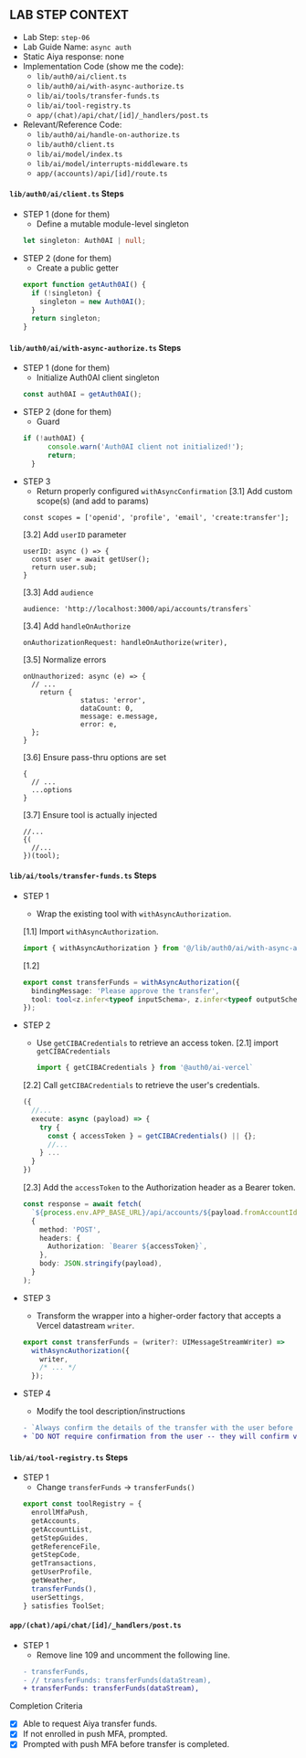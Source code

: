 ## LAB STEP CONTEXT
- Lab Step: `step-06`
- Lab Guide Name: `async auth`
- Static Aiya response: none
- Implementation Code (show me the code):
  - `lib/auth0/ai/client.ts`
  - `lib/auth0/ai/with-async-authorize.ts`
  - `lib/ai/tools/transfer-funds.ts`
  - `lib/ai/tool-registry.ts`
  - `app/(chat)/api/chat/[id]/_handlers/post.ts`
- Relevant/Reference Code:
  - `lib/auth0/ai/handle-on-authorize.ts`
  - `lib/auth0/client.ts`
  - `lib/ai/model/index.ts`
  - `lib/ai/model/interrupts-middleware.ts`
  - `app/(accounts)/api/[id]/route.ts`

#### `lib/auth0/ai/client.ts` Steps
- STEP 1 (done for them)
  - Define a mutable module-level singleton
  ```ts
  let singleton: Auth0AI | null;
  ```
- STEP 2 (done for them)
  - Create a public getter
  ```ts
  export function getAuth0AI() {
    if (!singleton) {
      singleton = new Auth0AI();
    }
    return singleton;
  }
  ```

#### `lib/auth0/ai/with-async-authorize.ts` Steps
- STEP 1 (done for them)
  - Initialize Auth0AI client singleton
  ```ts
  const auth0AI = getAuth0AI();
  ```
- STEP 2 (done for them)
  - Guard
  ```ts
  if (!auth0AI) {
		console.warn('Auth0AI client not initialized!');
		return;
	}
  ```
- STEP 3
  - Return properly configured `withAsyncConfirmation`
  [3.1] Add custom scope(s) (and add to params)
  ```tsc
  const scopes = ['openid', 'profile', 'email', 'create:transfer'];
  ```
  [3.2] Add `userID` parameter
  ```tsc
  userID: async () => {
    const user = await getUser();
    return user.sub;
  }
  ```
  [3.3] Add `audience`
  ```tsc
  audience: 'http://localhost:3000/api/accounts/transfers`
  ```
  [3.4] Add `handleOnAuthorize`
  ```tsc
  onAuthorizationRequest: handleOnAuthorize(writer),
  ```
  [3.5] Normalize errors
  ```tsc
  onUnauthorized: async (e) => {
    // ...
      return {
				status: 'error',
				dataCount: 0,
				message: e.message,
				error: e,
    };
  }
  ```
  [3.6] Ensure pass-thru options are set
  ```tsc
  {
    // ...
    ...options
  }
  ```
  [3.7] Ensure tool is actually injected
  ```tsc
  //...
  {(
    //...
  })(tool);
  ```

#### `lib/ai/tools/transfer-funds.ts` Steps
- STEP 1
  - Wrap the existing tool with `withAsyncAuthorization`.

  [1.1] Import `withAsyncAuthorization`.
    ```ts
    import { withAsyncAuthorization } from '@/lib/auth0/ai/with-async-authorization'
    ```
  [1.2]
    ```ts
    export const transferFunds = withAsyncAuthorization({
      bindingMessage: 'Please approve the transfer',
      tool: tool<z.infer<typeof inputSchema>, z.infer<typeof outputSchema>>(/* ... */),
    });
    ```
- STEP 2
  - Use `getCIBACredentials` to retrieve an access token.
  [2.1] import `getCIBACredentials`
    ```ts
    import { getCIBACredentials } from '@auth0/ai-vercel`
    ```
  [2.2] Call `getCIBACredentials` to retrieve the user's credentials.
    ```ts
    ({
      //...
      execute: async (payload) => {
        try {
          const { accessToken } = getCIBACredentials() || {};
          //...
        } ...
      }
    })
    ```
  [2.3] Add the `accessToken` to the Authorization header as a Bearer token.
    ```ts
    const response = await fetch(
      `${process.env.APP_BASE_URL}/api/accounts/${payload.fromAccountId}`,
      {
        method: 'POST',
        headers: {
          Authorization: `Bearer ${accessToken}`,
        },
        body: JSON.stringify(payload),
      }
    );
    ```
- STEP 3
  - Transform the wrapper into a higher-order factory that accepts a Vercel datastream `writer`.
  ```ts
  export const transferFunds = (writer?: UIMessageStreamWriter) =>
    withAsyncAuthorization({
      writer,
      /* ... */
    });
  ```
- STEP 4
  - Modify the tool description/instructions
  ```diff
  - `Always confirm the details of the transfer with the user before continuing.`
  + `DO NOT require confirmation from the user -- they will confirm via push notification.`
  ```

#### `lib/ai/tool-registry.ts` Steps
- STEP 1
  - Change `transferFunds` -> `transferFunds()`
  ```ts
  export const toolRegistry = {
    enrollMfaPush,
    getAccounts,
    getAccountList,
    getStepGuides,
    getReferenceFile,
    getStepCode,
    getTransactions,
    getUserProfile,
    getWeather,
    transferFunds(),
    userSettings,
  } satisfies ToolSet;
  ```

#### `app/(chat)/api/chat/[id]/_handlers/post.ts`
- STEP 1
  - Remove line 109 and uncomment the following line.
  ```diff
  - transferFunds,
  - // transferFunds: transferFunds(dataStream),
  + transferFunds: transferFunds(dataStream),
  ```


Completion Criteria
- [x] Able to request Aiya transfer funds.
- [x] If not enrolled in push MFA, prompted.
- [x] Prompted with push MFA before transfer is completed.